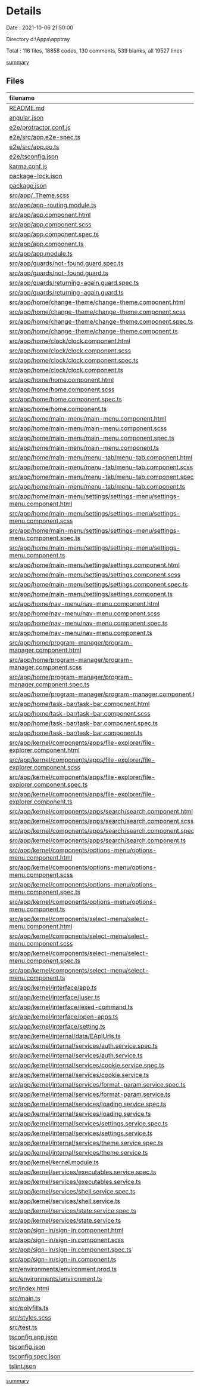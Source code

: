 # Details

Date : 2021-10-06 21:50:00

Directory d:\Apps\apptray

Total : 116 files,  18858 codes, 130 comments, 539 blanks, all 19527 lines

[summary](results.md)

## Files
| filename | language | code | comment | blank | total |
| :--- | :--- | ---: | ---: | ---: | ---: |
| [README.md](/README.md) | Markdown | 14 | 0 | 14 | 28 |
| [angular.json](/angular.json) | JSON | 111 | 20 | 0 | 131 |
| [e2e/protractor.conf.js](/e2e/protractor.conf.js) | JavaScript | 29 | 6 | 2 | 37 |
| [e2e/src/app.e2e-spec.ts](/e2e/src/app.e2e-spec.ts) | TypeScript | 18 | 1 | 5 | 24 |
| [e2e/src/app.po.ts](/e2e/src/app.po.ts) | TypeScript | 9 | 0 | 3 | 12 |
| [e2e/tsconfig.json](/e2e/tsconfig.json) | JSON | 12 | 1 | 1 | 14 |
| [karma.conf.js](/karma.conf.js) | JavaScript | 37 | 6 | 2 | 45 |
| [package-lock.json](/package-lock.json) | JSON | 15,584 | 0 | 1 | 15,585 |
| [package.json](/package.json) | JSON | 54 | 0 | 1 | 55 |
| [src/app/_Theme.scss](/src/app/_Theme.scss) | SCSS | 28 | 0 | 2 | 30 |
| [src/app/app-routing.module.ts](/src/app/app-routing.module.ts) | TypeScript | 16 | 0 | 3 | 19 |
| [src/app/app.component.html](/src/app/app.component.html) | HTML | 11 | 0 | 2 | 13 |
| [src/app/app.component.scss](/src/app/app.component.scss) | SCSS | 12 | 0 | 1 | 13 |
| [src/app/app.component.spec.ts](/src/app/app.component.spec.ts) | TypeScript | 31 | 0 | 5 | 36 |
| [src/app/app.component.ts](/src/app/app.component.ts) | TypeScript | 26 | 0 | 6 | 32 |
| [src/app/app.module.ts](/src/app/app.module.ts) | TypeScript | 40 | 0 | 4 | 44 |
| [src/app/guards/not-found.guard.spec.ts](/src/app/guards/not-found.guard.spec.ts) | TypeScript | 12 | 0 | 5 | 17 |
| [src/app/guards/not-found.guard.ts](/src/app/guards/not-found.guard.ts) | TypeScript | 21 | 5 | 1 | 27 |
| [src/app/guards/returning-again.guard.spec.ts](/src/app/guards/returning-again.guard.spec.ts) | TypeScript | 12 | 0 | 5 | 17 |
| [src/app/guards/returning-again.guard.ts](/src/app/guards/returning-again.guard.ts) | TypeScript | 31 | 0 | 3 | 34 |
| [src/app/home/change-theme/change-theme.component.html](/src/app/home/change-theme/change-theme.component.html) | HTML | 8 | 0 | 1 | 9 |
| [src/app/home/change-theme/change-theme.component.scss](/src/app/home/change-theme/change-theme.component.scss) | SCSS | 36 | 0 | 7 | 43 |
| [src/app/home/change-theme/change-theme.component.spec.ts](/src/app/home/change-theme/change-theme.component.spec.ts) | TypeScript | 20 | 0 | 6 | 26 |
| [src/app/home/change-theme/change-theme.component.ts](/src/app/home/change-theme/change-theme.component.ts) | TypeScript | 32 | 0 | 7 | 39 |
| [src/app/home/clock/clock.component.html](/src/app/home/clock/clock.component.html) | HTML | 1 | 0 | 1 | 2 |
| [src/app/home/clock/clock.component.scss](/src/app/home/clock/clock.component.scss) | SCSS | 3 | 0 | 1 | 4 |
| [src/app/home/clock/clock.component.spec.ts](/src/app/home/clock/clock.component.spec.ts) | TypeScript | 20 | 0 | 6 | 26 |
| [src/app/home/clock/clock.component.ts](/src/app/home/clock/clock.component.ts) | TypeScript | 58 | 2 | 14 | 74 |
| [src/app/home/home.component.html](/src/app/home/home.component.html) | HTML | 58 | 0 | 1 | 59 |
| [src/app/home/home.component.scss](/src/app/home/home.component.scss) | SCSS | 123 | 0 | 24 | 147 |
| [src/app/home/home.component.spec.ts](/src/app/home/home.component.spec.ts) | TypeScript | 20 | 0 | 6 | 26 |
| [src/app/home/home.component.ts](/src/app/home/home.component.ts) | TypeScript | 217 | 6 | 28 | 251 |
| [src/app/home/main-menu/main-menu.component.html](/src/app/home/main-menu/main-menu.component.html) | HTML | 23 | 0 | 1 | 24 |
| [src/app/home/main-menu/main-menu.component.scss](/src/app/home/main-menu/main-menu.component.scss) | SCSS | 43 | 0 | 8 | 51 |
| [src/app/home/main-menu/main-menu.component.spec.ts](/src/app/home/main-menu/main-menu.component.spec.ts) | TypeScript | 20 | 0 | 6 | 26 |
| [src/app/home/main-menu/main-menu.component.ts](/src/app/home/main-menu/main-menu.component.ts) | TypeScript | 11 | 0 | 3 | 14 |
| [src/app/home/main-menu/menu-tab/menu-tab.component.html](/src/app/home/main-menu/menu-tab/menu-tab.component.html) | HTML | 9 | 0 | 1 | 10 |
| [src/app/home/main-menu/menu-tab/menu-tab.component.scss](/src/app/home/main-menu/menu-tab/menu-tab.component.scss) | SCSS | 27 | 0 | 6 | 33 |
| [src/app/home/main-menu/menu-tab/menu-tab.component.spec.ts](/src/app/home/main-menu/menu-tab/menu-tab.component.spec.ts) | TypeScript | 20 | 0 | 6 | 26 |
| [src/app/home/main-menu/menu-tab/menu-tab.component.ts](/src/app/home/main-menu/menu-tab/menu-tab.component.ts) | TypeScript | 12 | 0 | 4 | 16 |
| [src/app/home/main-menu/settings/settings-menu/settings-menu.component.html](/src/app/home/main-menu/settings/settings-menu/settings-menu.component.html) | HTML | 8 | 0 | 1 | 9 |
| [src/app/home/main-menu/settings/settings-menu/settings-menu.component.scss](/src/app/home/main-menu/settings/settings-menu/settings-menu.component.scss) | SCSS | 16 | 0 | 2 | 18 |
| [src/app/home/main-menu/settings/settings-menu/settings-menu.component.spec.ts](/src/app/home/main-menu/settings/settings-menu/settings-menu.component.spec.ts) | TypeScript | 20 | 0 | 6 | 26 |
| [src/app/home/main-menu/settings/settings-menu/settings-menu.component.ts](/src/app/home/main-menu/settings/settings-menu/settings-menu.component.ts) | TypeScript | 20 | 0 | 6 | 26 |
| [src/app/home/main-menu/settings/settings.component.html](/src/app/home/main-menu/settings/settings.component.html) | HTML | 24 | 0 | 2 | 26 |
| [src/app/home/main-menu/settings/settings.component.scss](/src/app/home/main-menu/settings/settings.component.scss) | SCSS | 11 | 0 | 2 | 13 |
| [src/app/home/main-menu/settings/settings.component.spec.ts](/src/app/home/main-menu/settings/settings.component.spec.ts) | TypeScript | 20 | 0 | 6 | 26 |
| [src/app/home/main-menu/settings/settings.component.ts](/src/app/home/main-menu/settings/settings.component.ts) | TypeScript | 67 | 0 | 10 | 77 |
| [src/app/home/nav-menu/nav-menu.component.html](/src/app/home/nav-menu/nav-menu.component.html) | HTML | 3 | 0 | 1 | 4 |
| [src/app/home/nav-menu/nav-menu.component.scss](/src/app/home/nav-menu/nav-menu.component.scss) | SCSS | 13 | 0 | 2 | 15 |
| [src/app/home/nav-menu/nav-menu.component.spec.ts](/src/app/home/nav-menu/nav-menu.component.spec.ts) | TypeScript | 20 | 0 | 6 | 26 |
| [src/app/home/nav-menu/nav-menu.component.ts](/src/app/home/nav-menu/nav-menu.component.ts) | TypeScript | 11 | 0 | 5 | 16 |
| [src/app/home/program-manager/program-manager.component.html](/src/app/home/program-manager/program-manager.component.html) | HTML | 1 | 0 | 1 | 2 |
| [src/app/home/program-manager/program-manager.component.scss](/src/app/home/program-manager/program-manager.component.scss) | SCSS | 0 | 0 | 1 | 1 |
| [src/app/home/program-manager/program-manager.component.spec.ts](/src/app/home/program-manager/program-manager.component.spec.ts) | TypeScript | 20 | 0 | 6 | 26 |
| [src/app/home/program-manager/program-manager.component.ts](/src/app/home/program-manager/program-manager.component.ts) | TypeScript | 11 | 0 | 5 | 16 |
| [src/app/home/task-bar/task-bar.component.html](/src/app/home/task-bar/task-bar.component.html) | HTML | 394 | 0 | 1 | 395 |
| [src/app/home/task-bar/task-bar.component.scss](/src/app/home/task-bar/task-bar.component.scss) | SCSS | 48 | 0 | 11 | 59 |
| [src/app/home/task-bar/task-bar.component.spec.ts](/src/app/home/task-bar/task-bar.component.spec.ts) | TypeScript | 20 | 0 | 6 | 26 |
| [src/app/home/task-bar/task-bar.component.ts](/src/app/home/task-bar/task-bar.component.ts) | TypeScript | 19 | 0 | 5 | 24 |
| [src/app/kernel/components/apps/file-explorer/file-explorer.component.html](/src/app/kernel/components/apps/file-explorer/file-explorer.component.html) | HTML | 0 | 0 | 2 | 2 |
| [src/app/kernel/components/apps/file-explorer/file-explorer.component.scss](/src/app/kernel/components/apps/file-explorer/file-explorer.component.scss) | SCSS | 0 | 0 | 1 | 1 |
| [src/app/kernel/components/apps/file-explorer/file-explorer.component.spec.ts](/src/app/kernel/components/apps/file-explorer/file-explorer.component.spec.ts) | TypeScript | 20 | 0 | 6 | 26 |
| [src/app/kernel/components/apps/file-explorer/file-explorer.component.ts](/src/app/kernel/components/apps/file-explorer/file-explorer.component.ts) | TypeScript | 11 | 0 | 5 | 16 |
| [src/app/kernel/components/apps/search/search.component.html](/src/app/kernel/components/apps/search/search.component.html) | HTML | 3 | 0 | 1 | 4 |
| [src/app/kernel/components/apps/search/search.component.scss](/src/app/kernel/components/apps/search/search.component.scss) | SCSS | 33 | 0 | 6 | 39 |
| [src/app/kernel/components/apps/search/search.component.spec.ts](/src/app/kernel/components/apps/search/search.component.spec.ts) | TypeScript | 20 | 0 | 6 | 26 |
| [src/app/kernel/components/apps/search/search.component.ts](/src/app/kernel/components/apps/search/search.component.ts) | TypeScript | 21 | 0 | 5 | 26 |
| [src/app/kernel/components/options-menu/options-menu.component.html](/src/app/kernel/components/options-menu/options-menu.component.html) | HTML | 3 | 0 | 1 | 4 |
| [src/app/kernel/components/options-menu/options-menu.component.scss](/src/app/kernel/components/options-menu/options-menu.component.scss) | SCSS | 34 | 0 | 6 | 40 |
| [src/app/kernel/components/options-menu/options-menu.component.spec.ts](/src/app/kernel/components/options-menu/options-menu.component.spec.ts) | TypeScript | 20 | 0 | 6 | 26 |
| [src/app/kernel/components/options-menu/options-menu.component.ts](/src/app/kernel/components/options-menu/options-menu.component.ts) | TypeScript | 10 | 0 | 3 | 13 |
| [src/app/kernel/components/select-menu/select-menu.component.html](/src/app/kernel/components/select-menu/select-menu.component.html) | HTML | 20 | 0 | 1 | 21 |
| [src/app/kernel/components/select-menu/select-menu.component.scss](/src/app/kernel/components/select-menu/select-menu.component.scss) | SCSS | 48 | 0 | 6 | 54 |
| [src/app/kernel/components/select-menu/select-menu.component.spec.ts](/src/app/kernel/components/select-menu/select-menu.component.spec.ts) | TypeScript | 20 | 0 | 6 | 26 |
| [src/app/kernel/components/select-menu/select-menu.component.ts](/src/app/kernel/components/select-menu/select-menu.component.ts) | TypeScript | 34 | 0 | 7 | 41 |
| [src/app/kernel/interface/app.ts](/src/app/kernel/interface/app.ts) | TypeScript | 5 | 0 | 1 | 6 |
| [src/app/kernel/interface/iuser.ts](/src/app/kernel/interface/iuser.ts) | TypeScript | 7 | 0 | 1 | 8 |
| [src/app/kernel/interface/lexed-command.ts](/src/app/kernel/interface/lexed-command.ts) | TypeScript | 4 | 0 | 1 | 5 |
| [src/app/kernel/interface/open-apps.ts](/src/app/kernel/interface/open-apps.ts) | TypeScript | 4 | 0 | 2 | 6 |
| [src/app/kernel/interface/setting.ts](/src/app/kernel/interface/setting.ts) | TypeScript | 30 | 0 | 5 | 35 |
| [src/app/kernel/internal/data/EApiUrls.ts](/src/app/kernel/internal/data/EApiUrls.ts) | TypeScript | 10 | 0 | 2 | 12 |
| [src/app/kernel/internal/services/auth.service.spec.ts](/src/app/kernel/internal/services/auth.service.spec.ts) | TypeScript | 12 | 0 | 5 | 17 |
| [src/app/kernel/internal/services/auth.service.ts](/src/app/kernel/internal/services/auth.service.ts) | TypeScript | 85 | 0 | 12 | 97 |
| [src/app/kernel/internal/services/cookie.service.spec.ts](/src/app/kernel/internal/services/cookie.service.spec.ts) | TypeScript | 12 | 0 | 5 | 17 |
| [src/app/kernel/internal/services/cookie.service.ts](/src/app/kernel/internal/services/cookie.service.ts) | TypeScript | 24 | 5 | 9 | 38 |
| [src/app/kernel/internal/services/format-param.service.spec.ts](/src/app/kernel/internal/services/format-param.service.spec.ts) | TypeScript | 12 | 0 | 5 | 17 |
| [src/app/kernel/internal/services/format-param.service.ts](/src/app/kernel/internal/services/format-param.service.ts) | TypeScript | 14 | 0 | 5 | 19 |
| [src/app/kernel/internal/services/loading.service.spec.ts](/src/app/kernel/internal/services/loading.service.spec.ts) | TypeScript | 12 | 0 | 5 | 17 |
| [src/app/kernel/internal/services/loading.service.ts](/src/app/kernel/internal/services/loading.service.ts) | TypeScript | 19 | 0 | 5 | 24 |
| [src/app/kernel/internal/services/settings.service.spec.ts](/src/app/kernel/internal/services/settings.service.spec.ts) | TypeScript | 12 | 0 | 5 | 17 |
| [src/app/kernel/internal/services/settings.service.ts](/src/app/kernel/internal/services/settings.service.ts) | TypeScript | 69 | 0 | 10 | 79 |
| [src/app/kernel/internal/services/theme.service.spec.ts](/src/app/kernel/internal/services/theme.service.spec.ts) | TypeScript | 12 | 0 | 5 | 17 |
| [src/app/kernel/internal/services/theme.service.ts](/src/app/kernel/internal/services/theme.service.ts) | TypeScript | 18 | 0 | 4 | 22 |
| [src/app/kernel/kernel.module.ts](/src/app/kernel/kernel.module.ts) | TypeScript | 43 | 0 | 2 | 45 |
| [src/app/kernel/services/executables.service.spec.ts](/src/app/kernel/services/executables.service.spec.ts) | TypeScript | 12 | 0 | 5 | 17 |
| [src/app/kernel/services/executables.service.ts](/src/app/kernel/services/executables.service.ts) | TypeScript | 22 | 0 | 3 | 25 |
| [src/app/kernel/services/shell.service.spec.ts](/src/app/kernel/services/shell.service.spec.ts) | TypeScript | 12 | 0 | 5 | 17 |
| [src/app/kernel/services/shell.service.ts](/src/app/kernel/services/shell.service.ts) | TypeScript | 44 | 2 | 14 | 60 |
| [src/app/kernel/services/state.service.spec.ts](/src/app/kernel/services/state.service.spec.ts) | TypeScript | 12 | 0 | 5 | 17 |
| [src/app/kernel/services/state.service.ts](/src/app/kernel/services/state.service.ts) | TypeScript | 18 | 0 | 6 | 24 |
| [src/app/sign-in/sign-in.component.html](/src/app/sign-in/sign-in.component.html) | HTML | 15 | 0 | 1 | 16 |
| [src/app/sign-in/sign-in.component.scss](/src/app/sign-in/sign-in.component.scss) | SCSS | 89 | 0 | 14 | 103 |
| [src/app/sign-in/sign-in.component.spec.ts](/src/app/sign-in/sign-in.component.spec.ts) | TypeScript | 20 | 0 | 6 | 26 |
| [src/app/sign-in/sign-in.component.ts](/src/app/sign-in/sign-in.component.ts) | TypeScript | 14 | 0 | 4 | 18 |
| [src/environments/environment.prod.ts](/src/environments/environment.prod.ts) | TypeScript | 4 | 0 | 1 | 5 |
| [src/environments/environment.ts](/src/environments/environment.ts) | TypeScript | 4 | 11 | 3 | 18 |
| [src/index.html](/src/index.html) | HTML | 13 | 0 | 1 | 14 |
| [src/main.ts](/src/main.ts) | TypeScript | 11 | 0 | 4 | 15 |
| [src/polyfills.ts](/src/polyfills.ts) | TypeScript | 1 | 57 | 8 | 66 |
| [src/styles.scss](/src/styles.scss) | SCSS | 21 | 1 | 6 | 28 |
| [src/test.ts](/src/test.ts) | TypeScript | 18 | 4 | 4 | 26 |
| [tsconfig.app.json](/tsconfig.app.json) | JSON | 14 | 1 | 1 | 16 |
| [tsconfig.json](/tsconfig.json) | JSON | 29 | 1 | 1 | 31 |
| [tsconfig.spec.json](/tsconfig.spec.json) | JSON | 17 | 1 | 1 | 19 |
| [tslint.json](/tslint.json) | JSON | 152 | 0 | 1 | 153 |

[summary](results.md)